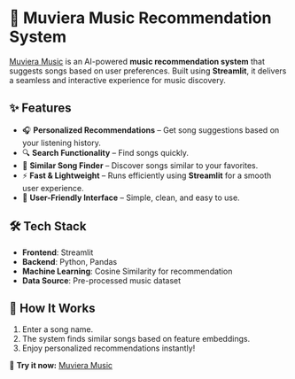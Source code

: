 # 🎵 Muviera Music Recommendation System  

[Muviera Music](https://muviera-music.streamlit.app/) is an AI-powered **music recommendation system** that suggests songs based on user preferences. Built using **Streamlit**, it delivers a seamless and interactive experience for music discovery.  

## ✨ Features  

- 🎧 **Personalized Recommendations** – Get song suggestions based on your listening history.  
- 🔍 **Search Functionality** – Find songs quickly.  
- 🎼 **Similar Song Finder** – Discover songs similar to your favorites.  
- ⚡ **Fast & Lightweight** – Runs efficiently using **Streamlit** for a smooth user experience.  
- 🎨 **User-Friendly Interface** – Simple, clean, and easy to use.  

## 🛠️ Tech Stack  

- **Frontend**: Streamlit  
- **Backend**: Python, Pandas  
- **Machine Learning**: Cosine Similarity for recommendation  
- **Data Source**: Pre-processed music dataset  

## 🚀 How It Works  

1. Enter a song name.  
2. The system finds similar songs based on feature embeddings.  
3. Enjoy personalized recommendations instantly!  

🔗 **Try it now:** [Muviera Music](https://muviera-music.streamlit.app/)  
  
